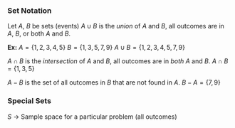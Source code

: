 ### Set Notation
Let $A$, $B$ be sets (events)
$A \cup B$ is the *union* of $A$ and $B$, all outcomes are in $A$, $B$, or both $A$ and $B$.

**Ex:** $A=\{1,2,3,4,5\}$
$B=\{1,3,5,7,9\}$
$A \cup B = \{1,2,3,4,5,7,9\}$

$A \cap B$ is the *intersection* of $A$ and $B$, all outcomes are in *both* $A$ and $B$.
$A \cap B = \{1,3,5\}$

$A-B$ is the set of all outcomes in $B$ that are not found in $A$.
$B-A=\{7,9\}$

### Special Sets
$S$ -> Sample space for a particular problem (all outcomes)